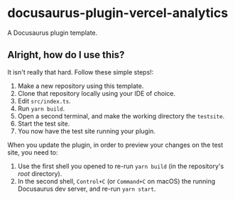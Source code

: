 # docusaurus-plugin-vercel-analytics

A Docusaurus plugin template.

## Alright, how do I use this?

It isn't really that hard. Follow these simple steps!:

1. Make a new repository using this template.
2. Clone that repository locally using your IDE of choice.
3. Edit `src/index.ts`.
4. Run `yarn build`.
5. Open a second terminal, and make the working directory the `testsite`.
6. Start the test site.
7. You now have the test site running your plugin.

When you update the plugin, in order to preview your changes on the test site, you need to:

1. Use the first shell you opened to re-run `yarn build` (in the repository's _root_ directory).
2. In the second shell, `Control+C` (or `Command+C` on macOS) the running Docusaurus dev server, and re-run `yarn start`.
